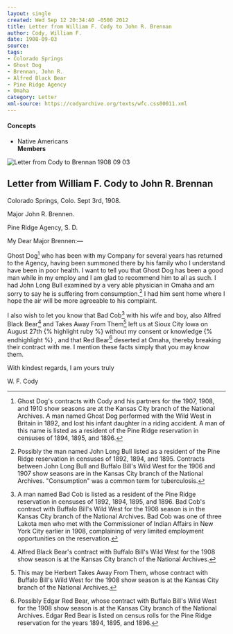 ```yaml
---
layout: single
created: Wed Sep 12 20:34:40 -0500 2012
title: Letter from William F. Cody to John R. Brennan
author: Cody, William F.
date: 1908-09-03
source: 
tags:
- Colorado Springs
- Ghost Dog
- Brennan, John R.
- Alfred Black Bear
- Pine Ridge Agency
- Omaha
category: Letter
xml-source: https://codyarchive.org/texts/wfc.css00011.xml
---
```

<div class="concepts">
    <h4>Concepts</h4>
    <div class="keywords">
        <ul>
            <li>
                <span title="NA:Members" style="background-color: transparent; ">
                    <a title="NA:Members" onmouseover="highlightSpan(this.getAttribute('title'))">
                        Native Americans <br>
                        <strong>Members</strong>
                    </a>
                </span>
            </li>
        </ul>
    </div>
</div>

![Letter from Cody to Brennan 1908 09 03](https://codyarchive.org/figures/250/wfc.css00011_img_0.jpg "Letter from Cody to Brennan 1908 09 03")

## Letter from William F. Cody to John R. Brennan

Colorado Springs, Colo. Sept 3rd, 1908.

Major John R. Brennen.

Pine Ridge Agency, S. D.

My Dear Major Brennen:—

<span title="NA:Members" style="background-color: transparent; ">Ghost Dog</span>[^1] who has been with my Company for several years has returned to the Agency, having been summoned there by his family who I understand have been in poor health. I want to tell you that Ghost Dog has been a good man while in my employ and I am glad to recommend him to all as such. I had John Long Bull examined by a very able physician in Omaha and am sorry to say he is suffering from consumption.[^2] I had him sent home where I hope the air will be more agreeable to his complaint.

I also wish to let you know that Bad Cob[^3] with his wife and boy, also Alfred Black Bear[^4] and Takes Away From Them[^5] left us at Sioux City Iowa on August 27th {% highlight ruby %} without my consent or knowledge {% endhighlight %} , and that Red Bear[^6] deserted at Omaha, thereby breaking their contract with me. I mention these facts simply that you may know them.

With kindest regards, I am yours truly

W. F. Cody

[^1]: Ghost Dog's contracts with Cody and his partners for the 1907, 1908, and 1910 show seasons are at the Kansas City branch of the National Archives. A man named Ghost Dog performed with the Wild West in Britain in 1892, and lost his infant daughter in a riding accident. A man of this name is listed as a resident of the Pine Ridge reservation in censuses of 1894, 1895, and 1896. 

[^2]: Possibly the man named John Long Bull listed as a resident of the Pine Ridge reservation in censuses of 1892, 1894, and 1895. Contracts between John Long Bull and Buffalo Bill's Wild West for the 1906 and 1907 show seasons are in the Kansas City branch of the National Archives. "Consumption" was a common term for tuberculosis. 

[^3]: A man named Bad Cob is listed as a resident of the Pine Ridge reservation in censuses of 1892, 1894, 1895, and 1896. Bad Cob's contract with Buffalo Bill's Wild West for the 1908 season is in the Kansas City branch of the National Archives. Bad Cob was one of three Lakota men who met with the Commissioner of Indian Affairs in New York City earlier in 1908, complaining of very limited employment opportunities on the reservation. 

[^4]: Alfred Black Bear's contract with Buffalo Bill's Wild West for the 1908 show season is at the Kansas City branch of the National Archives. 

[^5]: This may be Herbert Takes Away From Them, whose contract with Buffalo Bill's Wild West for the 1908 show season is at the Kansas City branch of the National Archives. 

[^6]: Possibly Edgar Red Bear, whose contract with Buffalo Bill's Wild West for the 1908 show season is at the Kansas City branch of the National Archives. Edgar Red Bear is listed on census rolls for the Pine Ridge reservation for the years 1894, 1895, and 1896. 